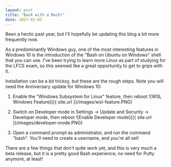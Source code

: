 ```yaml
---
layout: post
title: "Back with a Bash!"
date: 2017-02-03
---
```


Been a hectic past year, but I'll hopefully be updating this blog a bit more frequently now.

As a predominantly Windows guy, one of the most interesting features in Windows 10 is the introduction of the "Bash on Ubuntu on Windows" shell that you can use. 
I've been trying to learn more Linux as part of studying for the LFCS exam, so this seemed like a great opportunity to get to grips with it.  

Installation can be a bit tricksy, but these are the rough steps. Note you will need the Anniversary update for Windows 10:

1. Enable the "Windows Subsystem for Linux" feature, then reboot
![WSL Windows Feature]({{ site.url }}/images/wsl-feature.PNG)

2. Switch on Developer mode in Settings -> Update and Security -> Developer mode, then reboot 
![Enable Developer mode]({{ site.url }}/images/developer-mode.PNG)

3. Open a command prompt as administrator, and run the command "bash". You'll need to create a username, and you're all set!

There are a few things that don't quite work yet, and this is very much a beta release, but it is a pretty good Bash experience; no need for Putty anymore, at least!